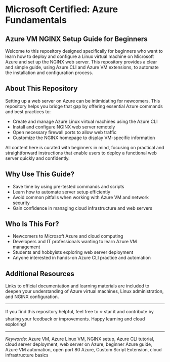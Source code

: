 # Microsoft Certified: Azure Fundamentals

## Azure VM NGINX Setup Guide for Beginners

Welcome to this repository designed specifically for beginners who want to learn how to deploy and configure a Linux virtual machine on Microsoft Azure and set up the NGINX web server. This repository provides a clear and simple guide, using Azure CLI and Azure VM extensions, to automate the installation and configuration process.

## About This Repository

Setting up a web server on Azure can be intimidating for newcomers. This repository helps you bridge that gap by offering essential Azure commands and best practices to:

- Create and manage Azure Linux virtual machines using the Azure CLI
- Install and configure NGINX web server remotely
- Open necessary firewall ports to allow web traffic
- Customize the NGINX homepage to display VM-specific information

All content here is curated with beginners in mind, focusing on practical and straightforward instructions that enable users to deploy a functional web server quickly and confidently.

## Why Use This Guide?

- Save time by using pre-tested commands and scripts
- Learn how to automate server setup efficiently
- Avoid common pitfalls when working with Azure VM and network security
- Gain confidence in managing cloud infrastructure and web servers

## Who Is This For?

- Newcomers to Microsoft Azure and cloud computing
- Developers and IT professionals wanting to learn Azure VM management
- Students and hobbyists exploring web server deployment
- Anyone interested in hands-on Azure CLI practice and automation

## Additional Resources

Links to official documentation and learning materials are included to deepen your understanding of Azure virtual machines, Linux administration, and NGINX configuration.

---

If you find this repository helpful, feel free to ⭐ star it and contribute by sharing your feedback or improvements. Happy learning and cloud exploring!

---

_Keywords:_ Azure VM, Azure Linux VM, NGINX setup, Azure CLI tutorial, cloud server deployment, web server on Azure, beginner Azure guide, Azure VM automation, open port 80 Azure, Custom Script Extension, cloud infrastructure basics
